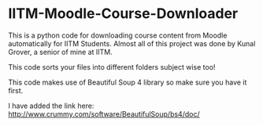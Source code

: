 # IITM-Moodle-Course-Downloader
This is a python code for downloading course content from Moodle automatically for IITM Students. Almost all of this project was done by Kunal Grover, a senior of mine at IITM.

This code sorts your files into different folders subject wise too!

This code makes use of Beautiful Soup 4 library so make sure you have it first.

I have added the link here:
http://www.crummy.com/software/BeautifulSoup/bs4/doc/
